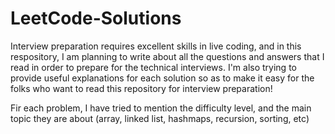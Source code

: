 # LeetCode-Solutions
Interview preparation requires excellent skills in live coding, and in this respository, I am planning to write about all the questions and answers that I read in order to prepare for the technical interviews.
I'm also trying to provide useful explanations for each solution so as to make it easy for the folks who want to read this repository for interview preparation!

Fir each problem, I have tried to mention the difficulty level, and the main topic they are about (array, linked list, hashmaps, recursion, sorting, etc)
